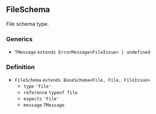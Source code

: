 FileSchema
----------

File schema type.

### Generics

*   `TMessage` `extends ErrorMessage<FileIssue> | undefined`

### Definition

*   `FileSchema` `extends BaseSchema<File, File, FileIssue>`
    *   `type` `'file'`
    *   `reference` `typeof file`
    *   `expects` `'File'`
    *   `message` `TMessage`